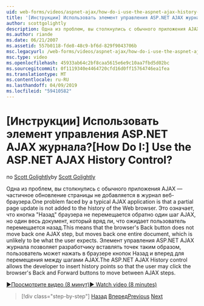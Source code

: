 ```yaml
---
uid: web-forms/videos/aspnet-ajax/how-do-i-use-the-aspnet-ajax-history-control
title: '[Инструкции] Использовать элемент управления ASP.NET AJAX журнала? | Документы Майкрософт'
author: scottgolightly
description: Одна из проблем, вы столкнулись с обычного приложения AJAX — частичное обновление страницы не добавляется в журнал веб-браузера. Это означает, что в браузере б...
ms.author: riande
ms.date: 06/21/2007
ms.assetid: 557b0118-fde8-48c9-bf6d-829f9043706b
msc.legacyurl: /web-forms/videos/aspnet-ajax/how-do-i-use-the-aspnet-ajax-history-control
msc.type: video
ms.openlocfilehash: 45933ab64c2bf8caa5615e6e9c10aa7fbd5d02bc
ms.sourcegitcommit: 0f1119340e4464720cfd16d0ff15764746ea1fea
ms.translationtype: MT
ms.contentlocale: ru-RU
ms.lasthandoff: 04/09/2019
ms.locfileid: "59410582"
---
```

# <a name="how-do-i-use-the-aspnet-ajax-history-control"></a><span data-ttu-id="283c8-105">[Инструкции] Использовать элемент управления ASP.NET AJAX журнала?</span><span class="sxs-lookup"><span data-stu-id="283c8-105">[How Do I:] Use the ASP.NET AJAX History Control?</span></span>

<span data-ttu-id="283c8-106">по [Scott Golightly](https://github.com/scottgolightly)</span><span class="sxs-lookup"><span data-stu-id="283c8-106">by [Scott Golightly](https://github.com/scottgolightly)</span></span>

<span data-ttu-id="283c8-107">Одна из проблем, вы столкнулись с обычного приложения AJAX — частичное обновление страницы не добавляется в журнал веб-браузера.</span><span class="sxs-lookup"><span data-stu-id="283c8-107">One problem faced by a typical AJAX application is that a partial page update is not added to the history of the Web browser.</span></span> <span data-ttu-id="283c8-108">Это означает, что кнопка "Назад" браузера не перемещается обратно один шаг AJAX, но один весь документ, который вряд ли, что ожидает пользователь перемещается назад.</span><span class="sxs-lookup"><span data-stu-id="283c8-108">This means that the browser's Back button does not move back one AJAX step, but moves back one entire document, which is unlikely to be what the user expects.</span></span> <span data-ttu-id="283c8-109">Элемент управления ASP.NET AJAX журнала позволяет разработчику вставлять точек таким образом, пользователь может нажать в браузере кнопок Назад и вперед для перемещения между шагами AJAX.</span><span class="sxs-lookup"><span data-stu-id="283c8-109">The ASP.NET AJAX History control allows the developer to insert history points so that the user may click the browser's Back and Forward buttons to move between AJAX steps.</span></span>

[<span data-ttu-id="283c8-110">&#9654;Просмотрите видео (8 минут)</span><span class="sxs-lookup"><span data-stu-id="283c8-110">&#9654; Watch video (8 minutes)</span></span>](https://channel9.msdn.com/Blogs/ASP-NET-Site-Videos/how-do-i-use-the-aspnet-ajax-history-control)

> [!div class="step-by-step"]
> <span data-ttu-id="283c8-111">[Назад](how-do-i-use-the-aspnet-ajax-updateprogress-control.md)
> [Вперед](how-do-i-implement-the-ajax-after-processing-pattern.md)</span><span class="sxs-lookup"><span data-stu-id="283c8-111">[Previous](how-do-i-use-the-aspnet-ajax-updateprogress-control.md)
[Next](how-do-i-implement-the-ajax-after-processing-pattern.md)</span></span>
